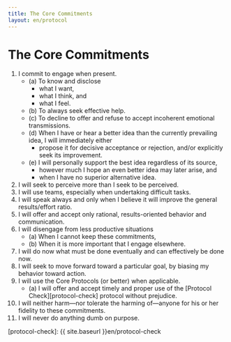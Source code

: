 ```yaml
---
title: The Core Commitments
layout: en/protocol
---
```

# The Core Commitments

1. I commit to engage when present.
    * (a) To know and disclose
        - what I want,
        - what I think, and
        - what I feel.
    * (b) To always seek effective help.
    * (c) To decline to offer and refuse to accept incoherent emotional transmissions.
    * (d) When I have or hear a better idea than the currently prevailing idea, I will immediately either
        - propose it for decisive acceptance or rejection, and/or explicitly seek its improvement.
    * (e) I will personally support the best idea regardless of its source,
        - however much I hope an even better idea may later arise, and
        - when I have no superior alternative idea.
2. I will seek to perceive more than I seek to be perceived.
3. I will use teams, especially when undertaking difficult tasks.
4. I will speak always and only when I believe it will improve the general results/effort ratio.
5. I will offer and accept only rational, results-oriented behavior and communication.
6. I will disengage from less productive situations
    * (a) When I cannot keep these commitments,
    * (b) When it is more important that I engage elsewhere.
7. I will do now what must be done eventually and can effectively be done now.
8. I will seek to move forward toward a particular goal, by biasing my behavior toward action.
9. I will use the Core Protocols (or better) when applicable.
    * (a) I will offer and accept timely and proper use of the [Protocol Check][protocol-check] protocol without prejudice.
10. I will neither harm—nor tolerate the harming of—anyone for his or her fidelity to these commitments.
11. I will never do anything dumb on purpose.

[protocol-check]: {{ site.baseurl }}en/protocol-check
